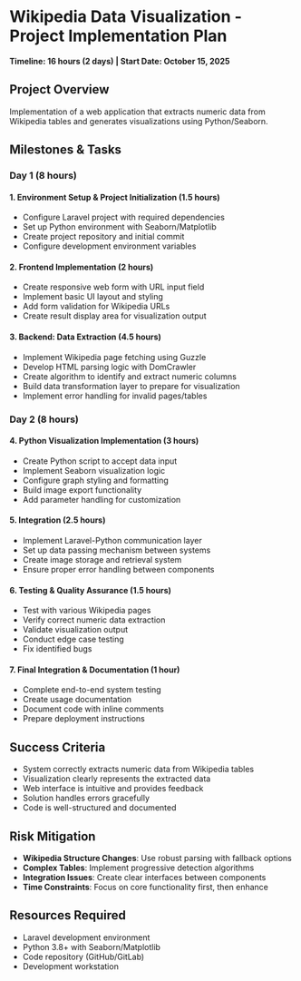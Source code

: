 
# Wikipedia Data Visualization - Project Implementation Plan
**Timeline: 16 hours (2 days) | Start Date: October 15, 2025**

## Project Overview
Implementation of a web application that extracts numeric data from Wikipedia tables and generates visualizations using Python/Seaborn.

## Milestones & Tasks

### Day 1 (8 hours)

#### 1. Environment Setup & Project Initialization (1.5 hours)
- Configure Laravel project with required dependencies
- Set up Python environment with Seaborn/Matplotlib
- Create project repository and initial commit
- Configure development environment variables

#### 2. Frontend Implementation (2 hours)
- Create responsive web form with URL input field
- Implement basic UI layout and styling
- Add form validation for Wikipedia URLs
- Create result display area for visualization output

#### 3. Backend: Data Extraction (4.5 hours)
- Implement Wikipedia page fetching using Guzzle
- Develop HTML parsing logic with DomCrawler
- Create algorithm to identify and extract numeric columns
- Build data transformation layer to prepare for visualization
- Implement error handling for invalid pages/tables

### Day 2 (8 hours)

#### 4. Python Visualization Implementation (3 hours)
- Create Python script to accept data input
- Implement Seaborn visualization logic
- Configure graph styling and formatting
- Build image export functionality
- Add parameter handling for customization

#### 5. Integration (2.5 hours)
- Implement Laravel-Python communication layer
- Set up data passing mechanism between systems
- Create image storage and retrieval system
- Ensure proper error handling between components

#### 6. Testing & Quality Assurance (1.5 hours)
- Test with various Wikipedia pages
- Verify correct numeric data extraction
- Validate visualization output
- Conduct edge case testing
- Fix identified bugs

#### 7. Final Integration & Documentation (1 hour)
- Complete end-to-end system testing
- Create usage documentation
- Document code with inline comments
- Prepare deployment instructions

## Success Criteria
- System correctly extracts numeric data from Wikipedia tables
- Visualization clearly represents the extracted data
- Web interface is intuitive and provides feedback
- Solution handles errors gracefully
- Code is well-structured and documented

## Risk Mitigation
- **Wikipedia Structure Changes**: Use robust parsing with fallback options
- **Complex Tables**: Implement progressive detection algorithms
- **Integration Issues**: Create clear interfaces between components
- **Time Constraints**: Focus on core functionality first, then enhance

## Resources Required
- Laravel development environment
- Python 3.8+ with Seaborn/Matplotlib
- Code repository (GitHub/GitLab)
- Development workstation
